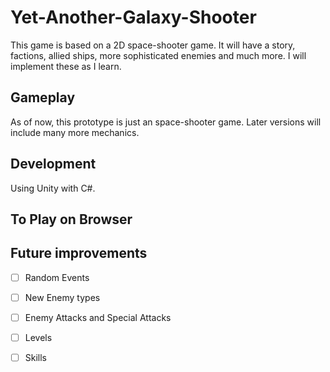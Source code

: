 # Yet-Another-Galaxy-Shooter

This game is based on a 2D space-shooter game. It will have a story, factions, allied ships, more sophisticated enemies and much more. I will implement these as I learn.
 
 ## Gameplay
 
As of now, this prototype is just an space-shooter game. Later versions will include many more mechanics.

 ## Development
 
 Using Unity with C#.
 
 ## To Play on Browser
 

 ## Future improvements
 - [ ] Random Events
 - [ ] New Enemy types
 - [ ] Enemy Attacks and Special Attacks
 - [ ] Levels
 - [ ] Skills
 
